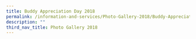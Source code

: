```yaml
---
title: Buddy Appreciation Day 2018
permalink: /information-and-services/Photo-Gallery-2018/Buddy-Appreciation/2018/permalink
description: ""
third_nav_title: Photo Gallery 2018
---
```


